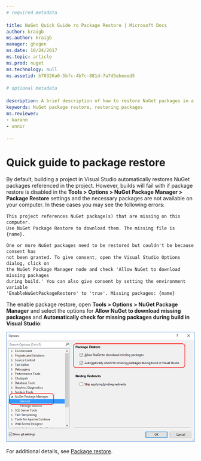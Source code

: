 ```yaml
---
# required metadata

title: NuGet Quick Guide ro Package Restore | Microsoft Docs
author: kraigb
ms.author: kraigb
manager: ghogen
ms.date: 10/24/2017
ms.topic: article
ms.prod: nuget
ms.technology: null
ms.assetid: b70326a0-5bfc-4b7c-881d-7a7d5ebeeed5

# optional metadata

description: A brief description of how to restore NuGet packages in a project.
keywords: NuGet package restore, restoring packages
ms.reviewer:
- karann
- unnir

---
```


# Quick guide to package restore

By default, building a project in Visual Studio automatically restores NuGet packages referenced in the project. However, builds will fail with if package restore is disabled in the **Tools > Options > NuGet Package Manager > Package Restore** settings and the necessary packages are not available on your computer. In these cases you may see the following errors:

```
This project references NuGet package(s) that are missing on this computer.
Use NuGet Package Restore to download them. The missing file is {name}.
```

```
One or more NuGet packages need to be restored but couldn't be because consent has
not been granted. To give consent, open the Visual Studio Options dialog, click on
the NuGet Package Manager node and check 'Allow NuGet to download missing packages
during build.' You can also give consent by setting the environment variable
'EnableNuGetPackageRestore' to 'true'. Missing packages: {name}	
```

The enable package restore, open **Tools > Options > NuGet Package Manager** and select the options for **Allow NuGet to download missing packages** and **Automatically check for missing packages during build in Visual Studio**:

![enable NuGet package restore in Tool/Options](../Consume-Packages/media/restore-01-autorestoreoptions.png)

For additional details, see [Package restore](../Consume-Packages/Package-Restore#enabling-and-disabling-package-restore).
